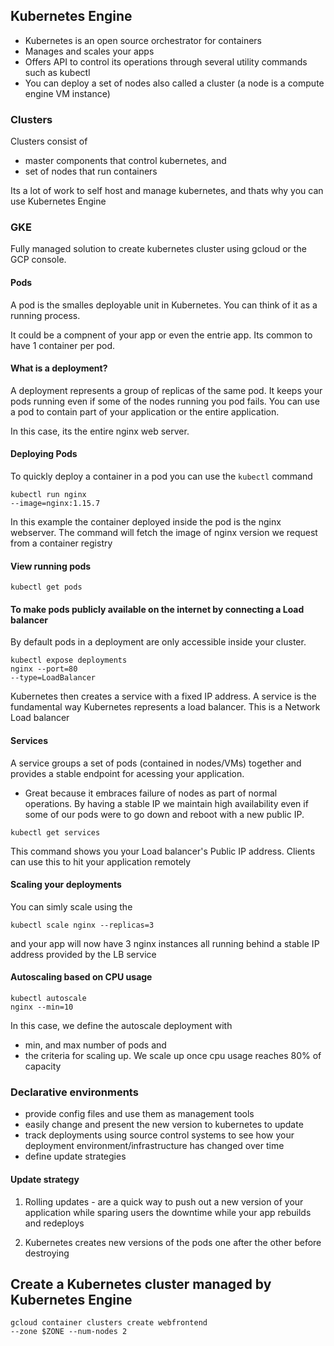 ## Kubernetes Engine

- Kubernetes is an open source orchestrator for containers
- Manages and scales your apps
- Offers API to control its operations through several utility commands such as kubectl
- You can deploy a set of nodes also called a cluster (a node is a compute engine VM instance)

### Clusters
 Clusters consist of 
 - master components that control kubernetes, and
 - set of nodes that run containers
 
 Its a lot of work to self host and manage kubernetes, and thats why you can use Kubernetes Engine
 
 ### GKE
 Fully managed solution to create kubernetes cluster using gcloud or the GCP console.
 
 #### Pods
 A pod is the smalles deployable unit in Kubernetes. You can think of it as a running process.
 
 It could be a compnent of your app or even the entrie app. Its common to have 1 container per pod.
 
 #### What is a deployment?

A deployment represents a group of replicas of the same pod. It keeps your pods running even if some of the nodes running you pod fails.
You can use a pod to contain part of your application or the entire application.

In this case, its the entire nginx web server.
 
 #### Deploying Pods
 
 To quickly deploy a container in a pod you can use the ```kubectl``` command
 
 ```
 kubectl run nginx
 --image=nginx:1.15.7
 ```
 In this example the container deployed inside the pod is the nginx webserver. The command will fetch the image of nginx version we request
from a container registry

#### View running pods
``` kubectl get pods ```

#### To make pods publicly available on the internet by connecting a Load balancer

By default pods in a deployment are only accessible inside your cluster.
```
kubectl expose deployments
nginx --port=80
--type=LoadBalancer
```
Kubernetes then creates a service with a fixed IP address. A service is the fundamental way Kubernetes represents a load balancer.
This is a Network Load balancer 

#### Services

A service groups a set of pods (contained in nodes/VMs) together and provides a stable endpoint for acessing your application.
- Great because it embraces failure of nodes as part of normal operations. By having a stable IP we maintain high availability even if some of our pods were to go down and reboot with a new public IP.

```
kubectl get services
```
This command shows you your Load balancer's Public IP address. Clients can use this to hit your application remotely

#### Scaling your deployments

You can simly scale using the 
 ```
 kubectl scale nginx --replicas=3
 ```
 and your app will now have 3 nginx instances all running behind a stable IP address provided by the LB service
 
 #### Autoscaling based on CPU usage
 ```
 kubectl autoscale 
 nginx --min=10 
```
In this case, we define the autoscale deployment with
- min, and max number of pods and 
- the criteria for scaling up. We scale up once cpu usage reaches 80% of capacity

### Declarative environments
- provide config files and use them as management tools
- easily change and present the new version to kubernetes to update
- track deployments using source control systems to see how your deployment environment/infrastructure has changed over time
- define update strategies

#### Update strategy
1. Rolling updates - are a quick way to push out a new version of your application while sparing users the downtime while your app rebuilds and redeploys

2. Kubernetes creates new versions of the pods one after the other before destroying 

## Create a Kubernetes cluster managed by Kubernetes Engine
```
gcloud container clusters create webfrontend
--zone $ZONE --num-nodes 2
```

